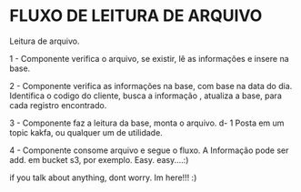 # FLUXO DE LEITURA DE ARQUIVO
Leitura de arquivo.

1 - Componente verifica o arquivo, se existir, lê as informações e insere na base. 

2 - Componente verifica as informações na base, com base na data do dia.
    Identifica o codigo do cliente, busca a informação , atualiza a base, para cada registro encontrado.
    
3 - Componente faz a leitura da base, monta o arquivo. d- 1
    Posta em um topic kakfa, ou qualquer um de utilidade.
    
4 - Componente consome arquivo e segue o fluxo.
    A Informação pode ser add. em bucket s3, por exemplo.
    Easy. easy....:)


if you talk about anything, dont worry. Im here!!! :)
